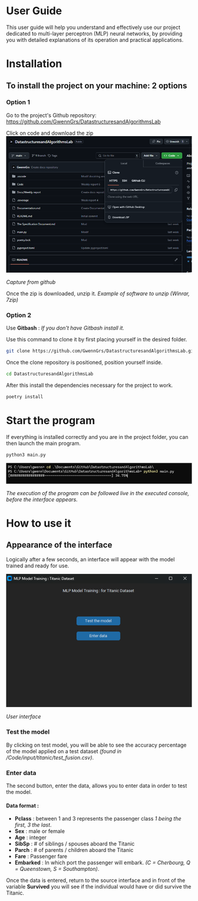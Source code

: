 # User Guide
This user guide will help you understand and effectively use our project dedicated to multi-layer perceptron (MLP) neural networks, by providing you with detailed explanations of its operation and practical applications.

# Installation
## To install the project on your machine: 2 options

### Option 1
Go to the project's Github repository: https://github.com/GwennGrs/DatastructuresandAlgorithmsLab

Click on code and download the zip
![alt text](images/zipinstall.png)

*Capture from github*

Once the zip is downloaded, unzip it. _Example of software to unzip (Winrar, 7zip)_

### Option 2 
Use **Gitbash** :
_If you don't have Gitbash install it._

Use this command to clone it by first placing yourself in the desired folder.

```bash
git clone https://github.com/GwennGrs/DatastructuresandAlgorithmsLab.git 
```

Once the clone repository is positioned, position yourself inside.

```bash
cd DatastructuresandAlgorithmsLab
```
After this install the dependencies necessary for the project to work.

```bash 
poetry install
```

# Start the program
If everything is installed correctly and you are in the project folder, you can then launch the main program.

```bash
python3 main.py
```
![alt text](images/executionmain.png)

_The execution of the program can be followed live in the executed console, before the interface appears._

# How to use it
## Appearance of the interface
Logically after a few seconds, an interface will appear with the model trained and ready for use.

![alt text](images/interface.png)

_User interface_

### Test the model 
By clicking on test model, you will be able to see the accuracy percentage of the model applied on a test dataset _(found in /Code/input/titanic/test_fusion.csv)_.

### Enter data
The second button, enter the data, allows you to enter data in order to test the model.

#### Data format :
- **Pclass** : between 1 and 3 represents the passenger class _1 being the first, 3 the last_.
- **Sex** : male or female
- **Age** : integer
- **SibSp** : # of siblings / spouses aboard the Titanic
- **Parch** : # of parents / children aboard the Titanic
- **Fare** : Passenger fare
- **Embarked** : In which port the passenger will embark. _(C = Cherbourg, Q = Queenstown, S = Southampton)_.

Once the data is entered, return to the source interface and in front of the variable **Survived** you will see if the individual would have or did survive the Titanic.